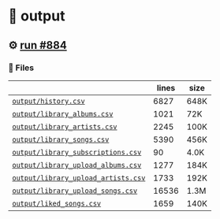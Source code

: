 # 📝  output 

## ⚙️ [run #884](https://github.com/jwenerd/ytm-dl/actions/runs/8578410282)

### 📁 Files

|                                                                         |lines|size|
|-------------------------------------------------------------------------|-----|----|
|[`output/history.csv` ](output/history.csv)                              |6827 |648K|
|[`output/library_albums.csv` ](output/library_albums.csv)                |1021 |72K |
|[`output/library_artists.csv` ](output/library_artists.csv)              |2245 |100K|
|[`output/library_songs.csv` ](output/library_songs.csv)                  |5390 |456K|
|[`output/library_subscriptions.csv` ](output/library_subscriptions.csv)  |90   |4.0K|
|[`output/library_upload_albums.csv` ](output/library_upload_albums.csv)  |1277 |184K|
|[`output/library_upload_artists.csv` ](output/library_upload_artists.csv)|1733 |192K|
|[`output/library_upload_songs.csv` ](output/library_upload_songs.csv)    |16536|1.3M|
|[`output/liked_songs.csv` ](output/liked_songs.csv)                      |1659 |140K|
